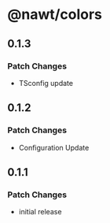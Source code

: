 # @nawt/colors

## 0.1.3

### Patch Changes

- TSconfig update

## 0.1.2

### Patch Changes

- Configuration Update

## 0.1.1

### Patch Changes

- initial release
